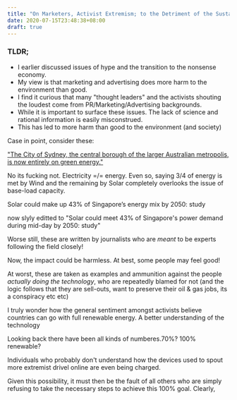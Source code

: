 ```yaml
---
title: "On Marketers, Activist Extremism; to the Detriment of the Sustainability Movement"
date: 2020-07-15T23:48:38+08:00
draft: true
---
```


### TLDR;

* I earlier discussed issues of hype and the transition to the nonsense economy.
* My view is  that marketing and advertising does more harm to the environment than good.
* I find it curious that many "thought leaders" and the activists shouting the loudest come from PR/Marketing/Advertising backgrounds. 
* While it is important to surface these issues. The lack of science and rational information is easily misconstrued.
* This has led to more harm than good to the environment (and society)







Case in point, consider these:









["The City of Sydney, the central borough of the larger Australian metropolis, is now entirely on green energy."](https://electrek.co/2020/07/06/egeb-the-city-of-sydney-100-renewable-energy-arc-marine-reef-cubes-offshore-wind/ )

No its fucking not. Electricity =/= energy. Even so, saying 3/4 of energy is met by Wind and the remaining by Solar completely overlooks the issue of base-load capacity.





Solar could make up 43% of Singapore’s energy mix by 2050: study

now slyly editted to "Solar could meet 43% of Singapore's power demand during mid-day by 2050: study"



Worse still, these are written by journalists who are *meant* to be experts following the field closely!

Now, the impact could be harmless. At best, some people may feel good!

At worst, these are taken as examples and ammunition against the people *actually doing the technology*, who are repeatedly blamed for not (and the logic follows that they are sell-outs, want to preserve their oil & gas jobs, its a conspiracy etc etc)

I truly wonder how the general sentiment amongst activists believe countries can go with full renewable energy. A better understanding of the technology 

Looking back there have been all kinds of numberes.70%? 100% renewable? 

Individuals who probably don't understand how the devices used to spout more extremist drivel online are even being charged. 

Given this possibility, it must then be the fault of all others who are simply refusing to take the necessary steps to achieve this 100% goal. Clearly, 



